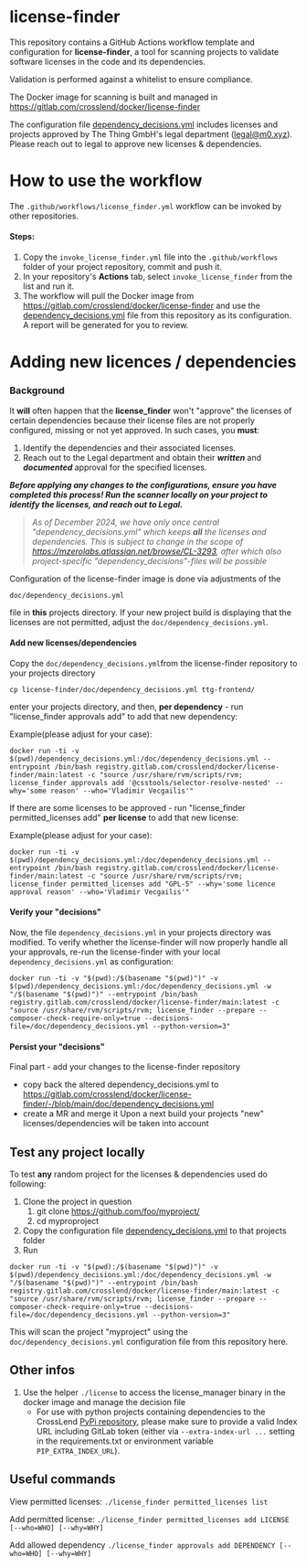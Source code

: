 # license-finder
This repository contains a GitHub Actions workflow template and configuration for **license-finder**, a tool for scanning projects to validate software licenses in the code and its dependencies.

Validation is performed against a whitelist to ensure compliance.

The Docker image for scanning is built and managed in https://gitlab.com/crosslend/docker/license-finder

The configuration file [dependency_decisions.yml](https://github.com/m0-foundation/license-finder/blob/main/doc/dependency_decisions.yml) includes licenses and projects approved by The Thing GmbH's legal department (legal@m0.xyz).
Please reach out to legal to approve new licenses & dependencies.



# How to use the workflow
The `.github/workflows/license_finder.yml` workflow can be invoked by other repositories.

#### Steps:

1. Copy the `invoke_license_finder.yml` file into the `.github/workflows` folder of your project repository, commit and push it.
2. In your repository's **Actions** tab, select `invoke_license_finder` from the list and run it.
3. The workflow will pull the Docker image from https://gitlab.com/crosslend/docker/license-finder and use the [dependency_decisions.yml](https://github.com/m0-foundation/license-finder/blob/main/doc/dependency_decisions.yml) file from this repository as its configuration. A report will be generated for you to review.



# Adding new licences / dependencies

### Background

It **will** often happen that the **license_finder** won't "approve" the licenses of certain dependencies because their license files are not properly configured, missing or not yet approved. In such cases, you **must**:

1. Identify the dependencies and their associated licenses.
2. Reach out to the Legal department and obtain their ***written*** and ***documented*** approval for the specified licenses.

***Before applying any changes to the configurations, ensure you have completed this process! Run the scanner locally on your project to identify the licenses, and reach out to Legal.***

>  *As of December 2024, we have only once central "dependency_decisions.yml" which keeps **all** the licenses and dependencies. This is subject to change in the scope of https://mzerolabs.atlassian.net/browse/CL-3293, after which also project-specific "dependency_decisions"-files will be possible*


Configuration of the license-finder image is done via adjustments of the

```
doc/dependency_decisions.yml
```
file in **this** projects directory. If your new project build is displaying that the licenses are not permitted, adjust the ```doc/dependency_decisions.yml```.

#### Add new licenses/dependencies

Copy the `doc/dependency_decisions.yml`from the license-finder repository to your projects directory
```
cp license-finder/doc/dependency_decisions.yml ttg-frontend/
```
enter your projects directory, and then, **per dependency** - run "license_finder approvals add" to add that new dependency:

Example(please adjust for your case):

```
docker run -ti -v $(pwd)/dependency_decisions.yml:/doc/dependency_decisions.yml --entrypoint /bin/bash registry.gitlab.com/crosslend/docker/license-finder/main:latest -c "source /usr/share/rvm/scripts/rvm; license_finder approvals add '@csstools/selector-resolve-nested' --why='some reason' --who='Vladimir Vecgailis'"
```
If there are some licenses to be approved - run "license_finder permitted_licenses add" **per license** to add that new license:

Example(please adjust for your case):

```
docker run -ti -v $(pwd)/dependency_decisions.yml:/doc/dependency_decisions.yml --entrypoint /bin/bash registry.gitlab.com/crosslend/docker/license-finder/main:latest -c "source /usr/share/rvm/scripts/rvm; license_finder permitted_licenses add "GPL-5" --why='some licence approval reason' --who='Vladimir Vecgailis'"
```
#### Verify your "decisions"
Now, the file `dependency_decisions.yml` in your projects directory was modified.
To verify whether the license-finder will now properly handle all your approvals, re-run the license-finder with your local  `dependency_decisions.yml` as configuration:

```
docker run -ti -v "$(pwd):/$(basename "$(pwd)")" -v $(pwd)/dependency_decisions.yml:/doc/dependency_decisions.yml -w "/$(basename "$(pwd)")" --entrypoint /bin/bash registry.gitlab.com/crosslend/docker/license-finder/main:latest -c "source /usr/share/rvm/scripts/rvm; license_finder --prepare --composer-check-require-only=true --decisions-file=/doc/dependency_decisions.yml --python-version=3"
```

#### Persist your "decisions"

Final part - add your changes to the license-finder repository

- copy back the altered dependency_decisions.yml to https://gitlab.com/crosslend/docker/license-finder/-/blob/main/doc/dependency_decisions.yml
- create a MR and merge it
Upon a next build your projects "new" licenses/dependencies will be taken into account



## Test any project locally

To test **any** random project for the licenses & dependencies used do following:

1. Clone the project in question
   1. git clone https://github.com/foo/myproject/
   2. cd myproproject
2. Copy the configuration file [dependency_decisions.yml](https://github.com/m0-foundation/license-finder/blob/main/doc/dependency_decisions.yml)  to that projects folder
3. Run

```
docker run -ti -v "$(pwd):/$(basename "$(pwd)")" -v $(pwd)/dependency_decisions.yml:/doc/dependency_decisions.yml -w "/$(basename "$(pwd)")" --entrypoint /bin/bash registry.gitlab.com/crosslend/docker/license-finder/main:latest -c "source /usr/share/rvm/scripts/rvm; license_finder --prepare --composer-check-require-only=true --decisions-file=/doc/dependency_decisions.yml --python-version=3"
```

This will scan the project "myproject" using the `doc/dependency_decisions.yml` configuration file from this repository here.

## Other infos

1. Use the helper `./license` to access the license_manager binary in the docker image and manage the decision file
   - For use with python projects containing dependencies to the CrossLend
     [PyPi repository](https://gitlab.com/crosslend/devops/pypi), please make sure to provide a valid Index URL
     including GitLab token (either via `--extra-index-url ...` setting in the requirements.txt or environment variable
     `PIP_EXTRA_INDEX_URL`).



## Useful commands

View permitted licenses:
   `./license_finder permitted_licenses list`

Add permitted license: 
   `./license_finder permitted_licenses add LICENSE [--who=WHO] [--why=WHY]`

Add allowed dependency
   `./license_finder approvals add DEPENDENCY [--who=WHO] [--why=WHY]`

